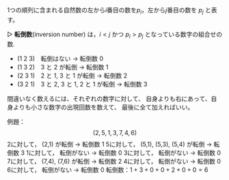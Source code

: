 1つの順列に含まれる自然数の左から$i$番目の数を$p_i$，左から$j$番目の数を $p_j$ と表す。 

▷ **転倒数**(inversion number) は，$i < j$ かつ $p_i > p_j$ となっている数字の組合せの数.

-   (1 2 3)　転倒はない → 転倒数 0
-   (1 3 2)　3 と 2 が転倒 → 転倒数 1
-   (2 3 1)　2 と 1, 3 と 1 が転倒 → 転倒数 2
-   (3 2 1)　3 と 2, 3 と 1, 2 と 1 が転倒 → 転倒数 3

間違いなく数えるには、それぞれの数字に対して、 自身よりも右にあって、自身よりも小さな数字の出現回数を数えて、 最後に全て加えればいい。

例題：
$$(2,5,1,3,7,4,6)$$
2に対して， (2,1) が転倒 → 転倒数 1
5に対して， (5,1), (5,3), (5,4) が転倒 → 転倒数 3
1に対して， 転倒がない → 転倒数 0
3に対して， 転倒がない → 転倒数 0
7に対して， (7,4), (7,6) が転倒 → 転倒数 2
4に対して， 転倒がない → 転倒数 0
6に対して， 転倒がない → 転倒数 0
転倒数：$1+3+0+0+2+0+0=6$

